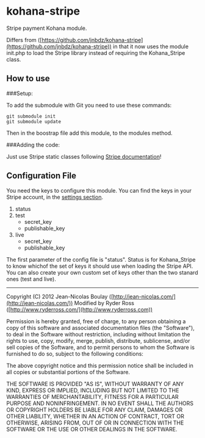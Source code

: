 kohana-stripe
===========

Stripe payment Kohana module.

Differs from ([https://github.com/jnbdz/kohana-stripe](https://github.com/jnbdz/kohana-stripe)) in that it now uses the module init.php to load the Stripe library instead of requiring the Kohana_Stripe class.

How to use
----------

###Setup:

To add the submodule with Git you need to use these commands:

    git submodule init
    git submodule update

Then in the boostrap file add this module, to the modules method.

###Adding the code:

Just use Stripe static classes following [Stripe documentation](https://stripe.com/docs/api?lang=php#top)!

Configuration File
----------

You need the keys to configure this module. You can find the keys in your Stripe account, in the [settings section](https://manage.stripe.com/#account/apikeys).

1. status
2. test
    * secret_key
    * publishable_key
3. live
    * secret_key
    * publishable_key

The first parameter of the config file is "status". Status is for Kohana_Stripe to know whichof the set of keys it should use when loading the Stripe API. You can also create your own custom set of keys other than the two stanard ones (test and live).

-------

Copyright (C) 2012 Jean-Nicolas Boulay ([http://jean-nicolas.com/](http://jean-nicolas.com/))
Modified by Ryder Ross ([http://www.ryderross.com/](http://www.ryderross.com))

Permission is hereby granted, free of charge, to any person obtaining a copy of this software and associated documentation files (the "Software"), to deal in the Software without restriction, including without limitation the rights to use, copy, modify, merge, publish, distribute, sublicense, and/or sell copies of the Software, and to permit persons to whom the Software is furnished to do so, subject to the following conditions:

The above copyright notice and this permission notice shall be included in all copies or substantial portions of the Software.

THE SOFTWARE IS PROVIDED "AS IS", WITHOUT WARRANTY OF ANY KIND, EXPRESS OR IMPLIED, INCLUDING BUT NOT LIMITED TO THE WARRANTIES OF MERCHANTABILITY, FITNESS FOR A PARTICULAR PURPOSE AND NONINFRINGEMENT. IN NO EVENT SHALL THE AUTHORS OR COPYRIGHT HOLDERS BE LIABLE FOR ANY CLAIM, DAMAGES OR OTHER LIABILITY, WHETHER IN AN ACTION OF CONTRACT, TORT OR OTHERWISE, ARISING FROM, OUT OF OR IN CONNECTION WITH THE SOFTWARE OR THE USE OR OTHER DEALINGS IN THE SOFTWARE.
